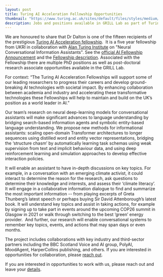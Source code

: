 ```yaml
---
layout: post
title: Turing AI Acceleration Fellowship Opportunities
thumbnail: "https://www.turing.ac.uk/sites/default/files/styles/medium/public/2019-12/ai_fellowships.jpg"
description: Jobs and positions available in GRILL Lab as part of Turing AI Fellowship
---
```

We are honoured to share that Dr Dalton is one of the fifteen recipients of the prestigious [Turing AI Acceleration fellowship](https://www.gla.ac.uk/news/headline_764613_en.html).  
It is a five year fellowship from UKRI in collaboration with [Alan Turing Institute](https://www.turing.ac.uk/) on  "Neural Conversational Information Assistants". See the [official AI Fellowship Announcement](https://www.ukri.org/news/new-turing-ai-fellows-to-deliver-world-class-ai-research/) and the [Fellowship description](https://www.turing.ac.uk/work-turing/research-and-funding-calls/ai-fellowships). Associated with the Fellowship there are multiple PhD positions as well as post-doctoral research associate opportunities available in the GRILL Lab.  

For context: “The Turing AI Acceleration Fellowships will support some of our leading researchers to progress their careers and develop ground-breaking AI technologies with societal impact. 
By enhancing collaboration between academia and industry and accelerating these transformative technologies these Fellowships will help to maintain and build on the UK’s position as a world leader in AI.”

Our team’s research on neural deep-learning models for conversational assistants will make significant advances to language understanding by bridging search-based information agents and symbolic entity-based language understanding. 
We propose new methods for informational assistants: scaling open-domain Transformer architectures to longer sequences using distilled word and entity vector representations, bridging the ‘structure chasm’ by automatically learning task schemas using weak supervision from text and implicit behaviour data, and using deep reinforcement learning and simulation approaches to develop effective interaction policies.

It will enable an assistant to have in-depth discussions on key topics. For example, in a conversation with an emerging climate activist, it could interact to determine the reason for the research, ask questions to determine their knowledge and interests, and assess their ‘climate literacy’. 
It will engage in a collaborative information dialogue to find and summarize the most important information -- from playing excerpts of Greta Thunberg’s latest speech or perhaps buying Sir David Attenborough’s latest book. It will understand key topics and assist in taking actions, for example by signing up to take part in events around the upcoming COP26 summit in Glasgow in 2021 or walk through switching to the best ‘green’ energy provider.  
And further, our research will enable conversational systems to remember key topics, events, and actions that may span days or even months.

The project includes collaborations with key industry and third-sector partners including the BBC Scotland Voice and AI group, PolyAI, MoodAgent, HarperCollins publishing, and others. If you are interested in opportunities for collaboration, please [reach out](https://grilllab.ai/contact). 

If you are interested in opportunities to work with us, please reach out and leave your [details](https://forms.gle/NfmYDqB5WWNvtoL48).
